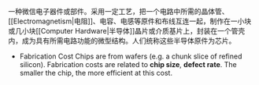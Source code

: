 一种微信电子器件或部件。采用一定工艺，把一个电路中所需的晶体管、[[Electromagnetism|电阻]]、电容、电感等原件和布线互连一起，制作在一小块或几小块[[Computer Hardware|半导体]]晶片或介质基片上，封装在一个管壳内，成为具有所需电路功能的微型结构。人们统称这些半导体原件为芯片。

- Fabrication Cost
Chips are from wafers (e.g. a chunk slice of refined silicon). Fabrication costs are related to **chip size**, **defect rate**. The smaller the chip, the more efficient at this cost.
